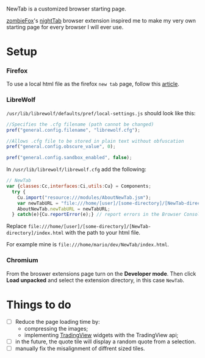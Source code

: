 NewTab is a customized browser starting page.

[zombieFox](https://github.com/zombieFox)'s [nightTab](https://github.com/zombieFox/nightTab) browser extension inspired me to make my very own starting page for every browser I will ever use.

# Setup

### Firefox 
To use a local html file as the firefox `new tab` page, follow this [article](https://peterries.net/blog/firefox-set-file-as-home/).

### LibreWolf
`/usr/lib/librewolf/defaults/pref/local-settings.js` should look like this:
```js
//Specifies the .cfg filename (path cannot be changed)
pref("general.config.filename", "librewolf.cfg");

//Allows .cfg file to be stored in plain text without obfuscation
pref("general.config.obscure_value", 0);

pref("general.config.sandbox_enabled", false);
```

In `/usr/lib/librewolf/librewolf.cfg` add the following:
```js
// NewTab
var {classes:Cc,interfaces:Ci,utils:Cu} = Components;
  try {
    Cu.import("resource:///modules/AboutNewTab.jsm");
    var newTabURL = "file:///home/[user]/[some-directory]/[NewTab-directory]/index.html";
    AboutNewTab.newTabURL = newTabURL;
  } catch(e){Cu.reportError(e);} // report errors in the Browser Console
```
Replace `file:///home/[user]/[some-directory]/[NewTab-directory]/index.html` with the path to your html file.

For example mine is `file:///home/mario/dev/NewTab/index.html`.


### Chromium
From the broswer extensions page turn on the **Developer mode**. Then click **Load unpacked** and select the extension directory, in this case `NewTab`. 

# Things to do

- [ ] Reduce the page loading time by:
  - compressing the images;
  - implementing [TradingView](https://www.tradingview.com/) widgets with the TradingView api;
- [ ] in the future, the quote tile will display a random quote from a selection.
- [ ] manually fix the misalignment of diffrent sized tiles.
